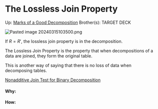 # The Lossless Join Property

Up: [Marks of a Good Decomposition](marks_of_a_good_decomposition)
Brother(s):
TARGET DECK

![Pasted image 20240315103500.png](pasted_image_20240315103500.png)

If $R=R'$, the lossless join property is in the decomposition.

The Lossless Join Property is the property that when decompositions of a data are joined, they form the original table.

This is another way of saying that there is no loss of data when decomposing tables.

[Nonadditive Join Test for Binary Decomposition](nonadditive_join_test_for_binary_decomposition)
































#### Why:
#### How:









